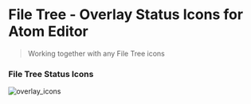 # File Tree - Overlay Status Icons for Atom Editor

>Working together with any File Tree icons

### File Tree Status Icons ###

![overlay_icons](https://cloud.githubusercontent.com/assets/22228718/18722368/dc458e4e-8034-11e6-9c1f-ba0e1fb3591a.png)
